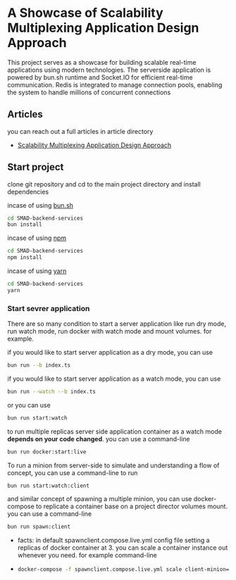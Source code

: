 # A Showcase of Scalability Multiplexing Application Design Approach
This project serves as a showcase for building scalable real-time applications using modern technologies. The serverside application is powered by bun.sh runtime and Socket.IO for efficient real-time communication. Redis is integrated to manage connection pools, enabling the system to handle millions of concurrent connections


## Articles
you can reach out a full articles in article directory 
- [Scalability Multiplexing Application Design Approach](https://github.com/14f3v/SMAD-backend-services/blob/main/articles/EN_Multiplexing_System_Architecture_Scalability.md)

## Start project
clone git repository and cd to the main project directory and install dependencies

incase of using [bun.sh](https://bun.sh)
```bash
cd SMAD-backend-services
bun install
```

incase of using [npm]([https://npm.sh](https://www.npmjs.com))
```bash
cd SMAD-backend-services
npm install
```

incase of using [yarn]([[https://npm.sh](https://www.npmjs.com](https://yarnpkg.com)))
```bash
cd SMAD-backend-services
yarn
```

### Start sevrer application
There are so many condition to start a server application like run dry mode, run watch mode, run docker with watch mode and mount volumes. for example.

if you would like to start server application as a dry mode, you can use
```bash
bun run --b index.ts
```

if you would like to start server application as a watch mode, you can use
```bash
bun run --watch --b index.ts
```
or you can use
```bash
bun run start:watch
```
to run multiple replicas server side application container as a watch mode **depends on your code changed**. you can use a command-line
```bash
bun run docker:start:live
```

To run a minion from server-side to simulate and understanding a flow of concept, you can use a command-line to run
```bash
bun run start:watch:client
```
and similar concept of spawning a multiple minion, you can use docker-compose to replicate a container base on a project director volumes mount. you can use a command-line
```bash
bun run spawn:client
```
- facts: in default spawnclient.compose.live.yml config file setting a replicas of docker container at 3. you can scale a container instance out whenever you need. for example command-line
- ```bash
  docker-compose -f spawnclient.compose.live.yml scale client-minion=10
  ```

